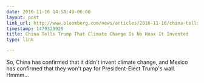 ```yaml
---
date: 2016-11-16 14:58:49-06:00
layout: post
link_url: http://www.bloomberg.com/news/articles/2016-11-16/china-tells-trump-that-climate-change-is-no-hoax-it-invented
timestamp: 1479329929
title: China Tells Trump That Climate Change Is No Hoax It Invented
type: link

---
```

So, China has confirmed that it didn't invent climate change, and Mexico has confirmed that they won't pay for President-Elect Trump's wall. Hmmm...